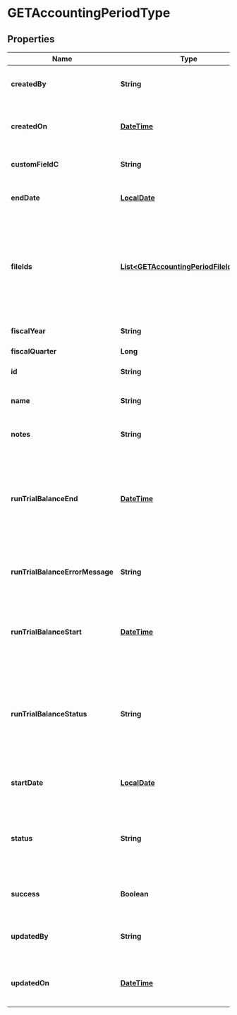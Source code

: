 
# GETAccountingPeriodType

## Properties
Name | Type | Description | Notes
------------ | ------------- | ------------- | -------------
**createdBy** | **String** | ID of the user who created the accounting period.  |  [optional]
**createdOn** | [**DateTime**](DateTime.md) | Date and time when the accounting period was created.  |  [optional]
**customFieldC** | **String** | Any custom fields defined for this object.  |  [optional]
**endDate** | [**LocalDate**](LocalDate.md) | The end date of the accounting period.  |  [optional]
**fileIds** | [**List&lt;GETAccountingPeriodFileIdsType&gt;**](GETAccountingPeriodFileIdsType.md) | File IDs of the reports available for the accounting period. You can retrieve the reports by specifying the file ID in a [Get Files](https://knowledgecenter.zuora.com/DC_Developers/REST_API/B_REST_API_reference/Get_Files) REST API call.  |  [optional]
**fiscalYear** | **String** | Fiscal year of the accounting period.  |  [optional]
**fiscalQuarter** | **Long** | dummy |  [optional]
**id** | **String** | ID of the accounting period.  |  [optional]
**name** | **String** | Name of the accounting period.  |  [optional]
**notes** | **String** | Any optional notes about the accounting period.  |  [optional]
**runTrialBalanceEnd** | [**DateTime**](DateTime.md) | Date and time that the trial balance was completed. If the trial balance status is &#x60;Pending&#x60;, &#x60;Processing&#x60;, or &#x60;Error&#x60;, this field is &#x60;null&#x60;.  |  [optional]
**runTrialBalanceErrorMessage** | **String** | If trial balance status is Error, an error message is returned in this field.  |  [optional]
**runTrialBalanceStart** | [**DateTime**](DateTime.md) | Date and time that the trial balance was run. If the trial balance status is Pending, this field is null.  |  [optional]
**runTrialBalanceStatus** | **String** | Status of the trial balance for the accounting period. Possible values:  * &#x60;Pending&#x60; * &#x60;Processing&#x60; * &#x60;Completed&#x60; * &#x60;Error&#x60;  |  [optional]
**startDate** | [**LocalDate**](LocalDate.md) | The start date of the accounting period.  |  [optional]
**status** | **String** | Status of the accounting period. Possible values: * &#x60;Open&#x60; * &#x60;PendingClose&#x60; * &#x60;Closed&#x60;  |  [optional]
**success** | **Boolean** | Returns &#x60;true&#x60; if the request was processed successfully.  |  [optional]
**updatedBy** | **String** | ID of the user who last updated the accounting period.  |  [optional]
**updatedOn** | [**DateTime**](DateTime.md) | Date and time when the accounting period was last updated.  |  [optional]



